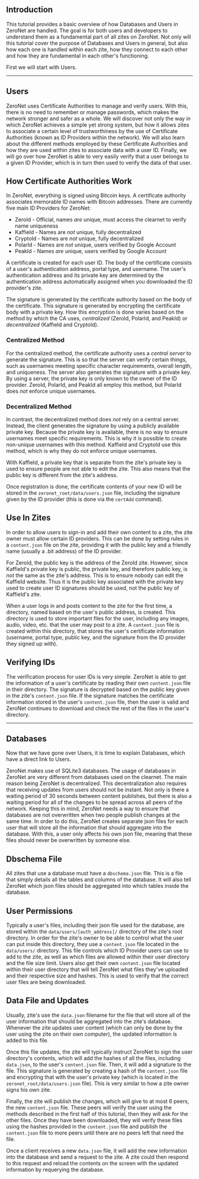 ## Introduction

This tutorial provides a basic overview of how Databases and Users in ZeroNet are handled. The goal is for both users and developers to understand them as a fundamental part of all zites on ZeroNet. Not only will this tutorial cover the purpose of Databases and Users in general, but also how each one is handled within each zite, how they connect to each other and how they are fundamental in each other's functioning.

First we will start with Users.

---

## Users

ZeroNet uses Certificate Authorities to manage and verify users. With this, there is no need to remember or manage passwords, which makes the network stronger and safer as a whole. We will discover not only the way in which ZeroNet achieves a simple yet strong system, but how it allows zites to associate a certain level of trustworthiness by the use of Certificate Authorities (known as ID Providers within the network). We will also learn about the different methods employed by these Certificate Authorities and how they are used within zites to associate data with a user ID. Finally, we will go over how ZeroNet is able to very easily verify that a user belongs to a given ID Provider, which is in turn then used to verify the data of that user.

## How Certificate Authorities Work

In ZeroNet, everything is signed using Bitcoin keys. A certificate authority associates memorable ID names with Bitcoin addresses. There are currently five main ID Providers for ZeroNet:

* ZeroId - Official, names *are* unique, must access the clearnet to verify name uniqueness
* KaffieId - Names are *not* unique, fully decentralized
* CryptoId - Names are *not* unique, fully decentralized
* PolarId - Names are *not* unique, users verified by Google Account
* PeakId - Names *are* unique, users verified by Google Account

A certificate is created for each user ID. The body of the certificate consists of a user's authentication address, portal type, and username. The user's authentication address and its private key are determined by the authentication address automatically assigned when you downloaded the ID provider's zite.

The signature is generated by the certificate authority based on the body of the certificate. This signature is generated by encrypting the certificate body with a private key. How this encryption is done varies based on the method by which the CA uses, *centralized* (ZeroId, PolarId, and PeakId) or *decentralized* (KaffieId and CryptoId).

### Centralized Method

For the centralized method, the certificate authority uses a *central server* to generate the signature. This is so that the server can verify certain things, such as usernames meeting specific character requirements, overall length, and uniqueness. The server also generates the signature with a private key. By using a server, the private key is only known to the owner of the ID provider. ZeroId, PolarId, and PeakId all employ this method, but PolarId does *not* enforce unique usernames.

### Decentralized Method

In contrast, the decentralized method does *not* rely on a central server. Instead, the client generates the signature by using a publicly available private key. Because the private key is available, there is no way to ensure usernames meet specific requirements. This is why it is possible to create non-unique usernames with this method. KaffieId and CryptoId use this method, which is why they do not enforce unique usernames.

With KaffieId, a private key that is separate from the zite's private key is used to ensure people are not able to edit the zite. This also means that the public key is different from the zite's address.

Once registration is done, the certificate contents of your new ID will be stored in the `zeronet_root/data/users.json` file, including the signature given by the ID provider (this is done via the `certAdd` command).

## Use In Zites

In order to allow users to sign-in and add their own content to a zite, the zite owner must allow certain ID providers. This can be done by setting rules in a `content.json` file on the zite, providing it with the public key and a friendly name (usually a .bit address) of the ID provider.

For ZeroId, the public key is the address of the ZeroId zite. However, since KaffieId's private key is public, the private key, and therefore public key, is *not* the same as the zite's address. This is to ensure nobody can edit the KaffieId website. Thus it is the public key associated with the private key used to create user ID signatures should be used, not the public key of KaffieId's zite.

When a user logs in and posts content to the zite for the first time, a directory, named based on the user's public address, is created. This directory is used to store important files for the user, including any images, audio, video, etc. that the user may post to a zite. A `content.json` file is created within this directory, that stores the user's certificate information (username, portal type, public key, and the signature from the ID provider they signed up with).

## Verifying IDs

The verification process for user IDs is very simple. ZeroNet is able to get the information of a user's certificate by reading their own `content.json` file in their directory. The signature is decrypted based on the public key given in the zite's `content.json` file. If the signature matches the certificate information stored in the user's `content.json` file, then the user is valid and ZeroNet continues to download and check the rest of the files in the user's directory.

---

## Databases

Now that we have gone over Users, it is time to explain Databases, which have a direct link to Users.

ZeroNet makes use of SQLite3 databases. The usage of databases in ZeroNet are very different from databases used on the clearnet. The main reason being ZeroNet is decentralized. This decentralization also requires that receiving updates from users should not be instant. Not only is there a waiting period of 30 seconds between content publishes, but there is also a waiting period for all of the changes to be spread across all peers of the network. Keeping this in mind, ZeroNet needs a way to ensure that databases are not overwritten when two people publish changes at the same time. In order to do this, ZeroNet creates separate json files for each user that will store all the information that should aggregate into the database. With this, a user only affects his own json file, meaning that these files should never be overwritten by someone else.

## Dbschema File

All zites that use a database must have a `dbschema.json` file. This is a file that simply details all the tables and columns of the database. It will also tell ZeroNet which json files should be aggregated into which tables inside the database.

## User Permissions

Typically a user's files, including their json file used for the database, are stored within the `data/users/[auth_address]/` directory of the zite's root directory. In order for the zite's owner to be able to control what the user can put inside this directory, they use a `content.json` file located in the `data/users/` directory. This file controls which ID Provider users can use to add to the zite, as well as which files are allowed within their user directory and the file size limit. Users also get their own `content.json` file located within their user directory that will tell ZeroNet what files they've uploaded and their respective size and hashes. This is used to verify that the correct user files are being downloaded.

## Data File and Updates

Usually, zite's use the `data.json` filename for the file that will store all of the user information that should be aggregated into the zite's database. Whenever the zite updates user content (which can only be done by the user using the zite on their own computer), the updated information is added to this file.

Once this file updates, the zite will typically instruct ZeroNet to sign the user directory's contents, which will add the hashes of all the files, including `data.json`, to the user's `content.json` file.   Then, it will add a signature to the file. This signature is generated by creating a hash of the `content.json` file and encrypting that with the user's private key (which is located in the `zeronet_root/data/users.json` file). This is very similar to how a zite owner signs his own zite.

Finally, the zite will publish the changes, which will give to at most 6 peers, the new `content.json` file. These peers will verify the user using the methods described in the first half of this tutorial, then they will ask for the other files. Once they have been downloaded, they will verify these files using the hashes provided in the `content.json` file and publish the `content.json` file to more peers until there are no peers left that need the file.

Once a client receives a new `data.json` file, it will add the new information into the database and send a request to the zite. A zite could then respond to this request and reload the contents on the screen with the updated information by requerying the database.
